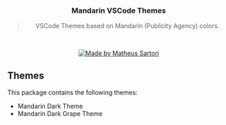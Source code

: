 <h3 align="center">
  Mandarin VSCode Themes
</h3>

<blockquote align="center">VSCode Themes based on Mandarin (Publicity Agency) colors.</blockquote>
<br>

<p align="center">
  <a href="https://github.com/matheussartori">
    <img alt="Made by Matheus Sartori" src="https://img.shields.io/badge/made%20by-Matheus%20Sartori-%2304D361">
  </a>
</p>

## Themes

This package contains the following themes:

- Mandarin Dark Theme
- Mandarin Dark Grape Theme